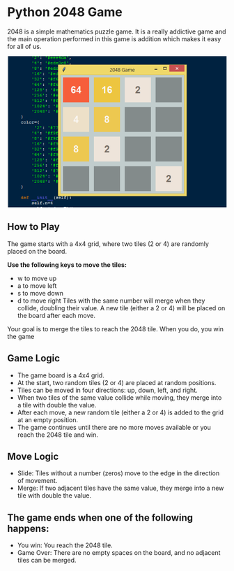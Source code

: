 # Python 2048 Game 

2048 is a simple mathematics puzzle game.
It is a really addictive game and the main operation performed in this game is addition which makes it easy for all of us.

![sample](Simple_2048_Game.png)
 
## How to Play
The game starts with a 4x4 grid, where two tiles (2 or 4) are randomly placed on the board.

**Use the following keys to move the tiles:**
- w to move up
- a to move left
- s to move down
- d to move right
Tiles with the same number will merge when they collide, doubling their value. A new tile (either a 2 or 4) will be placed on the board after each move.

Your goal is to merge the tiles to reach the 2048 tile. When you do, you win the game

## Game Logic
- The game board is a 4x4 grid.
- At the start, two random tiles (2 or 4) are placed at random positions.
- Tiles can be moved in four directions: up, down, left, and right.
- When two tiles of the same value collide while moving, they merge into a tile with double the value.
- After each move, a new random tile (either a 2 or 4) is added to the grid at an empty position.
- The game continues until there are no more moves available or you reach the 2048 tile and win.


## Move Logic
- Slide: Tiles without a number (zeros) move to the edge in the direction of movement.
- Merge: If two adjacent tiles have the same value, they merge into a new tile with double the value.



## The game ends when one of the following happens:

-  You win: You reach the 2048 tile.
-  Game Over: There are no empty spaces on the board, and no adjacent tiles can be merged.

